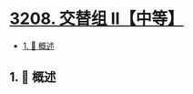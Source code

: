# [3208. 交替组 II【中等】](https://github.com/Tdahuyou/TNotes.leetcode/tree/main/notes/3208.%20%E4%BA%A4%E6%9B%BF%E7%BB%84%20II%E3%80%90%E4%B8%AD%E7%AD%89%E3%80%91)

<!-- region:toc -->

- [1. 📝 概述](#1--概述)

<!-- endregion:toc -->

## 1. 📝 概述
